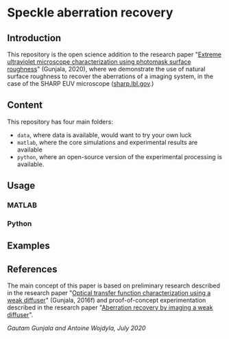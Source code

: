 # Speckle aberration recovery


## Introduction
This repository is the open science addition to the research paper "[Extreme ultraviolet microscope characterization using photomask surface roughness](https://www.nature.com/articles/s41598-020-68588-w)" (Gunjala, 2020), where we demonstrate the use of natural surface roughness to recover the aberrations of a imaging system, in the case of the SHARP EUV microscope ([sharp.lbl.gov](sharp.lbl.gov).)

## Content
This repository has four main folders:

* `data`, where data is available, would want to try your own luck
* `matlab`, where the core simulations and experimental results are available
* `python`, where an open-source version of the experimental processing is available.


## Usage

### MATLAB
### Python

## Examples

## References
The main concept of this paper is based on preliminary research described in the research paper "[Optical transfer function characterization using a weak diffuser](doi.org/10.1117/12.2213271)" (Gunjala, 2016f) and proof-of-concept experimentation described in the research paper "[Aberration recovery by imaging a weak diffuser](https://doi.org/10.1364/OE.26.021054)".


_Gautam Gunjala and Antoine Wojdyla, July 2020_
